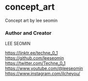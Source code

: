 # concept_art
Concept art by lee seomin








### Author and Creator
 
 LEE SEOMIN
 
 https://linktr.ee/techne_0_1
   <br/> 
 https://github.com/leeseomin 
  <br/> 
 https://twitter.com/Techne_0_1
 <br/>
 https://www.youtube.com/@leeseomin
  <br/>
https://www.instagram.com/ilcheyou/  
